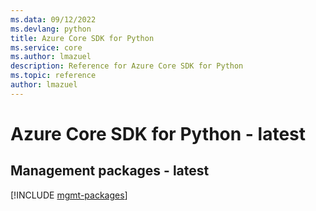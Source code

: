 ```yaml
---
ms.data: 09/12/2022
ms.devlang: python
title: Azure Core SDK for Python
ms.service: core
ms.author: lmazuel
description: Reference for Azure Core SDK for Python
ms.topic: reference
author: lmazuel
---
```

# Azure Core SDK for Python - latest

## Management packages - latest
[!INCLUDE [mgmt-packages](core-mgmt-index.md)]
